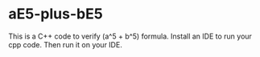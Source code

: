 # aE5-plus-bE5
This is a C++ code to verify (a^5 + b^5) formula.
Install an IDE to run your cpp code.
Then run it on your IDE.
